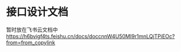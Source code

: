 # 接口设计文档

暂时放在飞书云文档中
https://h6bvigf4ts.feishu.cn/docs/doccnnW4U50MI9r1mnLQjTPiEOc?from=from_copylink

